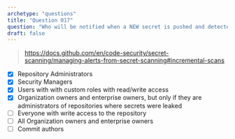 ```yaml
---
archetype: "questions"
title: "Question 017"
question: "Who will be notified when a NEW secret is pushed and detected in a repository? (Choose four.)"
draft: false
---
```



> https://docs.github.com/en/code-security/secret-scanning/managing-alerts-from-secret-scanning#incremental-scans
- [x] Repository Administrators
- [x] Security Managers
- [x] Users with with custom roles with read/write access
- [x] Organization owners and enterprise owners, but only if they are administrators of repositories where secrets were leaked
- [ ] Everyone with write access to the repository
- [ ] All Organization owners and enterprise owners
- [ ] Commit authors
